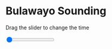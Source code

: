 <h1>Bulawayo Sounding</h1>
<p>Drag the slider to change the time</p>

<div class="slidecontainer">
<input oninput='setImage(this)' class="slider" type="range" min="0" max="5" value="0" step="1" />
<img id='img'/>
</div>

<script>
var img = document.getElementById('img');
var img_array = ['/assets/images/skwt/skd_bulawayo_wrfout_d01_2020-06-14_12:00:00.png',
'/assets/images/skwt/skd_bulawayo_wrfout_d01_2020-06-14_18:00:00.png',
'/assets/images/skwt/skd_bulawayo_wrfout_d01_2020-06-15_00:00:00.png',
'/assets/images/skwt/skd_bulawayo_wrfout_d01_2020-06-15_06:00:00.png',
'/assets/images/skwt/skd_bulawayo_wrfout_d01_2020-06-15_12:00:00.png',];
function setImage(obj)
{
        var value = obj.value;
        img.src = img_array[value];

}
</script>
